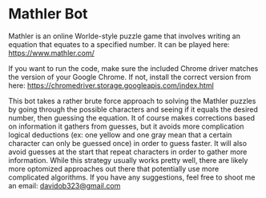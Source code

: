 # Mathler Bot

Mathler is an online Worlde-style puzzle game that involves writing an equation that equates to 
a specified number. It can be played here: https://www.mathler.com/

If you want to run the code, make sure the included Chrome driver matches the version of your
Google Chrome. If not, install the correct version from here: https://chromedriver.storage.googleapis.com/index.html

This bot takes a rather brute force approach to solving the Mathler puzzles by going through the possible characters
and seeing if it equals the desired number, then guessing the equation. It of course makes corrections based on information
it gathers from guesses, but it avoids more complication logical deductions (ex: one yellow and one gray mean that a certain character
can only be guessed once) in order to guess faster. It will also avoid guesses at the start that repeat characters in order to gather
more information. 
While this strategy usually works pretty well, there are likely more optomized approaches out there that potentially use more complicated
algorithms. If you have any suggestions, feel free to shoot me an email: davidob323@gmail.com
